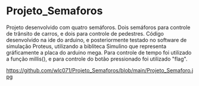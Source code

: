 # Projeto_Semaforos
Projeto desenvolvido com quatro semáforos. Dois semáforos para controle de trânsito de carros, e dois para controle de pedestres. Código desenvolvido na ide do arduino,
e posteriormente testado no software de simulação Proteus, utilizando a bibliteca Simulino que representa gráficamente a placa do arduino mega.
Para controle de tempo foi utilizado a função millis(), e para controle do botão pressionado foi utilizado "flag".

https://github.com/wlc071/Projeto_Semaforos/blob/main/Projeto_Semaforo.jpg

